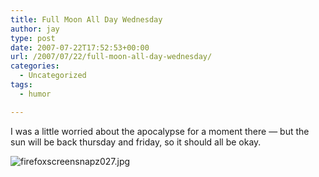 ```yaml
---
title: Full Moon All Day Wednesday
author: jay
type: post
date: 2007-07-22T17:52:53+00:00
url: /2007/07/22/full-moon-all-day-wednesday/
categories:
  - Uncategorized
tags:
  - humor

---
```

I was a little worried about the apocalypse for a moment there — but the sun will be back thursday and friday, so it should all be okay.

![firefoxscreensnapz027.jpg][1]

 [1]: https://files.rambleon.org/images/2007/07/firefoxscreensnapz027.jpg